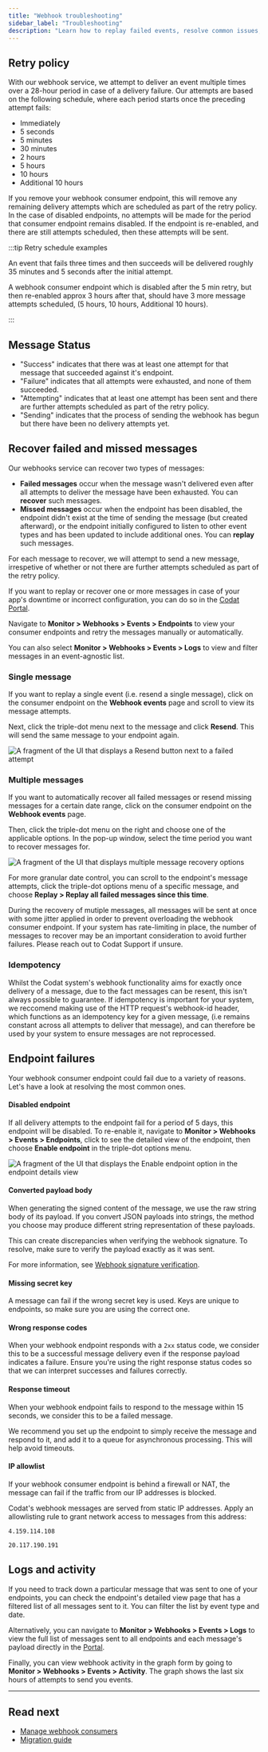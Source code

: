 ```yaml
---
title: "Webhook troubleshooting"
sidebar_label: "Troubleshooting"
description: "Learn how to replay failed events, resolve common issues, check webhook logs, and review our retry policy"
---
```


## Retry policy

With our webhook service, we attempt to deliver an event multiple times over a 28-hour period in case of a delivery failure. Our attempts are based on the following schedule, where each period starts once the preceding attempt fails:

- Immediately
- 5 seconds
- 5 minutes
- 30 minutes
- 2 hours
- 5 hours
- 10 hours
- Additional 10 hours

If you remove your webhook consumer endpoint, this will remove any remaining delivery attempts which are scheduled as part of the retry policy. In the case of disabled endpoints, no attempts will be made for the period that consumer endpoint remains disabled. If the endpoint is re-enabled, and there are still attempts scheduled, then these attempts will be sent.

:::tip Retry schedule examples

An event that fails three times and then succeeds will be delivered roughly 35 minutes and 5 seconds after the initial attempt.

A webhook consumer endpoint which is disabled after the 5 min retry, but then re-enabled approx 3 hours after that, should have 3 more message attempts scheduled, (5 hours, 10 hours, Additional 10 hours).

:::

## Message Status

- "Success" indicates that there was at least one attempt for that message that succeeded against it's endpoint. 
- "Failure" indicates that all attempts were exhausted, and none of them succeeded.
- "Attempting" indicates that at least one attempt has been sent and there are further attempts scheduled as part of the retry policy.
- "Sending" indicates that the process of sending the webhook has begun but there have been no delivery attempts yet. 

## Recover failed and missed messages

Our webhooks service can recover two types of messages:

- **Failed messages** occur when the message wasn't delivered even after all attempts to deliver the message have been exhausted. You can **recover** such messages.
- **Missed messages** occur when the endpoint has been disabled, the endpoint didn't exist at the time of sending the message (but created afterward), or the endpoint initially configured to listen to other event types and has been updated to include additional ones. You can **replay** such messages.

For each message to recover, we will attempt to send a new message, irrespetive of whether or not there are further attempts scheduled as part of the retry policy.

If you want to replay or recover one or more messages in case of your app's downtime or incorrect configuration, you can do so in the [Codat Portal](https://app.codat.io/monitor/events).

Navigate to **Monitor > Webhooks > Events > Endpoints** to view your consumer endpoints and retry the messages manually or automatically.

You can also select **Monitor > Webhooks > Events > Logs** to view and filter messages in an event-agnostic list.

### Single message

If you want to replay a single event (i.e. resend a single message), click on the consumer endpoint on the **Webhook events** page and scroll to view its message attempts.

Next, click the triple-dot menu next to the message and click **Resend**. This will send the same message to your endpoint again.

![A fragment of the UI that displays a Resend button next to a failed attempt](https://docs.svix.com/assets/images/resend-single-a4fb6e65f27f27e5700becb523135c2f.png)

### Multiple messages

If you want to automatically recover all failed messages or resend missing messages for a certain date range, click on the consumer endpoint on the **Webhook events** page.

Then, click the triple-dot menu on the right and choose one of the applicable options. In the pop-up window, select the time period you want to recover messages for.

![A fragment of the UI that displays multiple message recovery options](/img/use-the-api/0046-multiple-message-retry.png)

For more granular date control, you can scroll to the endpoint's message attempts, click the triple-dot options menu of a specific message, and choose **Replay > Replay all failed messages since this time**.

During the recovery of mutiple messages, all messages will be sent at once with some jitter applied in order to prevent overloading the webhook consumer endpoint. If your system has rate-limiting in place, the number of messages to recover may be an important consideration to avoid further failures. Please reach out to Codat Support if unsure.

### Idempotency

Whilst the Codat system's webhook functionality aims for exactly once delivery of a message, due to the fact messages can be resent, this isn't always possible to guarantee. If idempotency is important for your system, we reccomend making use of the HTTP request's webhook-id header, which functions as an idempotency key for a given message, (i.e remains constant across all attempts to deliver that message), and can therefore be used by your system to ensure messages are not reprocessed.

## Endpoint failures

Your webhook consumer endpoint could fail due to a variety of reasons. Let's have a look at resolving the most common ones.

#### Disabled endpoint

If all delivery attempts to the endpoint fail for a period of 5 days, this endpoint will be disabled. To re-enable it, navigate to **Monitor > Webhooks > Events > Endpoints**, click to see the detailed view of the endpoint, then choose **Enable endpoint** in the triple-dot options menu.

![A fragment of the UI that displays the Enable endpoint option in the endpoint details view](/img/use-the-api/0048-enable-disabled-webhook.png)

#### Converted payload body

When generating the signed content of the message, we use the raw string body of its payload. If you convert JSON payloads into strings, the method you choose may produce different string representation of these payloads.

This can create discrepancies when verifying the webhook signature. To resolve, make sure to verify the payload exactly as it was sent.

For more information, see [Webhook signature verification](/using-the-api/webhooks/create-consumer#webhook-signature-verification).

#### Missing secret key

A message can fail if the wrong secret key is used. Keys are unique to endpoints, so make sure you are using the correct one.

#### Wrong response codes

When your webhook endpoint responds with a `2xx` status code, we consider this to be a successful message delivery even if the response payload indicates a failure. Ensure you're using the right response status codes so that we can interpret successes and failures correctly.

#### Response timeout

When your webhook endpoint fails to respond to the message within 15 seconds, we consider this to be a failed message.

We recommend you set up the endpoint to simply receive the message and respond to it, and add it to a queue for asynchronous processing. This will help avoid timeouts.

#### IP allowlist

If your webhook consumer endpoint is behind a firewall or NAT, the message can fail if the traffic from our IP addresses is blocked.

Codat's webhook messages are served from static IP addresses. Apply an allowlisting rule to grant network access to messages from this address:

```
4.159.114.108

20.117.190.191
```

## Logs and activity

If you need to track down a particular message that was sent to one of your endpoints, you can check the endpoint's detailed view page that has a filtered list of all messages sent to it. You can filter the list by event type and date.

Alternatively, you can navigate to **Monitor > Webhooks > Events > Logs** to view the full list of messages sent to all endpoints and each message's payload directly in the [Portal](https://app.codat.io/monitor/events).

Finally, you can view webhook activity in the graph form by going to **Monitor > Webhooks > Events > Activity**. The graph shows the last six hours of attempts to send you events.

---

## Read next

- [Manage webhook consumers](/using-the-api/webhooks/create-consumer)
- [Migration guide](/using-the-api/webhooks/migration-guide)
